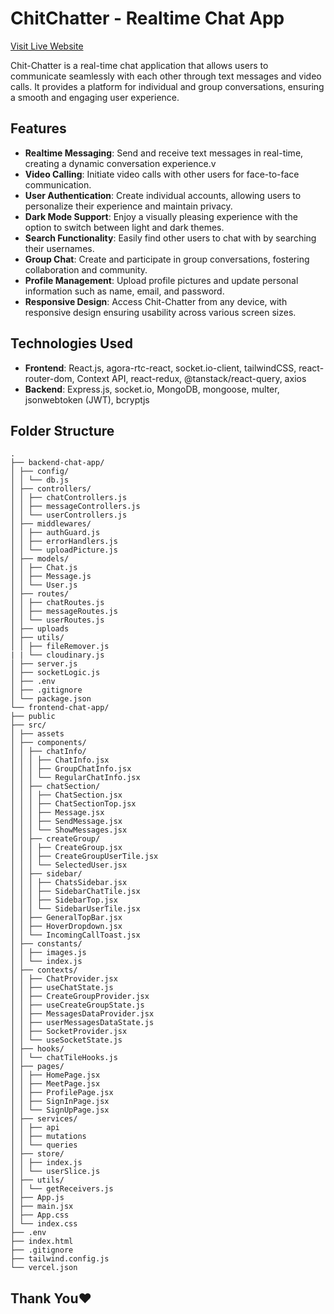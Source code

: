 # ChitChatter - Realtime Chat App

[Visit Live Website](https://chit-chatter.vercel.app/)

Chit-Chatter is a real-time chat application that allows users to communicate seamlessly with each other through text messages and video calls. It provides a platform for individual and group conversations, ensuring a smooth and engaging user experience.

## Features

- **Realtime Messaging**: Send and receive text messages in real-time, creating a dynamic conversation experience.v
- **Video Calling**: Initiate video calls with other users for face-to-face communication.
- **User Authentication**: Create individual accounts, allowing users to personalize their experience and maintain privacy.
- **Dark Mode Support**: Enjoy a visually pleasing experience with the option to switch between light and dark themes.
- **Search Functionality**: Easily find other users to chat with by searching their usernames.
- **Group Chat**: Create and participate in group conversations, fostering collaboration and community.
- **Profile Management**: Upload profile pictures and update personal information such as name, email, and password.
- **Responsive Design**: Access Chit-Chatter from any device, with responsive design ensuring usability across various screen sizes.

## Technologies Used

- **Frontend**: React.js, agora-rtc-react, socket.io-client, tailwindCSS, react-router-dom, Context API, react-redux, @tanstack/react-query, axios
- **Backend**: Express.js, socket.io, MongoDB, mongoose, multer, jsonwebtoken (JWT), bcryptjs

## Folder Structure

```plaintext
.
├── backend-chat-app/
│ ├── config/
│ │ └── db.js
│ ├── controllers/
│ │ ├── chatControllers.js
│ │ ├── messageControllers.js
│ │ └── userControllers.js
│ ├── middlewares/
│ │ ├── authGuard.js
│ │ ├── errorHandlers.js
│ │ └── uploadPicture.js
│ ├── models/
│ │ ├── Chat.js
│ │ ├── Message.js
│ │ └── User.js
│ ├── routes/
│ │ ├── chatRoutes.js
│ │ ├── messageRoutes.js
│ │ └── userRoutes.js
│ ├── uploads
│ ├── utils/
│ │ ├── fileRemover.js
| | └── cloudinary.js
│ ├── server.js
│ ├── socketLogic.js
│ ├── .env
│ ├── .gitignore
│ └── package.json
└── frontend-chat-app/
├── public
├── src/
│ ├── assets
│ ├── components/
│ │ ├── chatInfo/
│ │ │ ├── ChatInfo.jsx
│ │ │ ├── GroupChatInfo.jsx
│ │ │ └── RegularChatInfo.jsx
│ │ ├── chatSection/
│ │ │ ├── ChatSection.jsx
│ │ │ ├── ChatSectionTop.jsx
│ │ │ ├── Message.jsx
│ │ │ ├── SendMessage.jsx
│ │ │ └── ShowMessages.jsx
│ │ ├── createGroup/
│ │ │ ├── CreateGroup.jsx
│ │ │ ├── CreateGroupUserTile.jsx
│ │ │ └── SelectedUser.jsx
│ │ ├── sidebar/
│ │ │ ├── ChatsSidebar.jsx
│ │ │ ├── SidebarChatTile.jsx
│ │ │ ├── SidebarTop.jsx
│ │ │ └── SidebarUserTile.jsx
│ │ ├── GeneralTopBar.jsx
│ │ ├── HoverDropdown.jsx
│ │ └── IncomingCallToast.jsx
│ ├── constants/
│ │ ├── images.js
│ │ └── index.js
│ ├── contexts/
│ │ ├── ChatProvider.jsx
│ │ ├── useChatState.js
│ │ ├── CreateGroupProvider.jsx
│ │ ├── useCreateGroupState.js
│ │ ├── MessagesDataProvider.jsx
│ │ ├── userMessagesDataState.js
│ │ ├── SocketProvider.jsx
│ │ └── useSocketState.js
│ ├── hooks/
│ │ └── chatTileHooks.js
│ ├── pages/
│ │ ├── HomePage.jsx
│ │ ├── MeetPage.jsx
│ │ ├── ProfilePage.jsx
│ │ ├── SignInPage.jsx
│ │ └── SignUpPage.jsx
│ ├── services/
│ │ ├── api
│ │ ├── mutations
│ │ └── queries
│ ├── store/
│ │ ├── index.js
│ │ └── userSlice.js
│ ├── utils/
│ │ └── getReceivers.js
│ ├── App.js
│ ├── main.jsx
│ ├── App.css
│ └── index.css
├── .env
├── index.html
├── .gitignore
├── tailwind.config.js
└── vercel.json
```

## Thank You❤️
